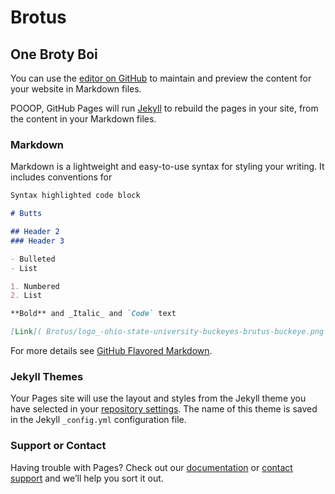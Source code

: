# Brotus
## One Broty Boi

You can use the [editor on GitHub](https://github.com/RichardCheekyBoi/Brotus/edit/master/index.md) to maintain and preview the content for your website in Markdown files.

POOOP, GitHub Pages will run [Jekyll](https://jekyllrb.com/) to rebuild the pages in your site, from the content in your Markdown files.

### Markdown

Markdown is a lightweight and easy-to-use syntax for styling your writing. It includes conventions for

```markdown
Syntax highlighted code block

# Butts

## Header 2
### Header 3

- Bulleted
- List

1. Numbered
2. List

**Bold** and _Italic_ and `Code` text

[Link]( Brotus/logo_-ohio-state-university-buckeyes-brutus-buckeye.png ) and ![Image]( Brotus/logo_-ohio-state-university-buckeyes-brutus-buckeye.png )
```

For more details see [GitHub Flavored Markdown](https://guides.github.com/features/mastering-markdown/).

### Jekyll Themes

Your Pages site will use the layout and styles from the Jekyll theme you have selected in your [repository settings](https://github.com/RichardCheekyBoi/Brotus/settings). The name of this theme is saved in the Jekyll `_config.yml` configuration file.

### Support or Contact

Having trouble with Pages? Check out our [documentation](https://help.github.com/categories/github-pages-basics/) or [contact support](https://github.com/contact) and we’ll help you sort it out.
